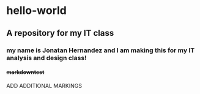# **hello-world**
## A repository for my IT class
### my name is Jonatan Hernandez and I am making this for my IT analysis and design class!
#### ~~markdowntest~~

ADD ADDITIONAL MARKINGS
